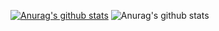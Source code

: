 [![Anurag's github stats](https://github-readme-stats.vercel.app/api?username=CuzImKatze)](https://github.com/anuraghazra/github-readme-stats)
![Anurag's github stats](https://github-readme-stats.vercel.app/api?username=anuraghazra&show_icons=true&theme=radical)
